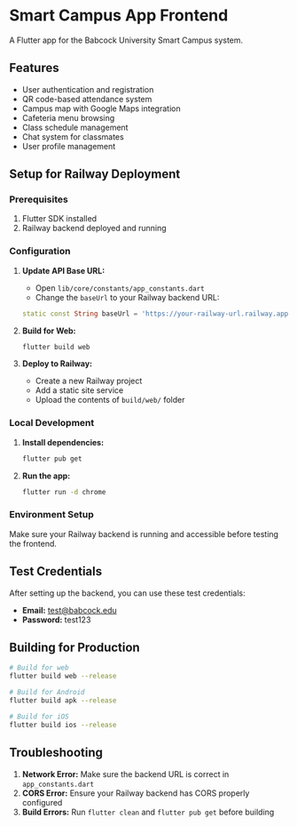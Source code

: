 # Smart Campus App Frontend

A Flutter app for the Babcock University Smart Campus system.

## Features

- User authentication and registration
- QR code-based attendance system
- Campus map with Google Maps integration
- Cafeteria menu browsing
- Class schedule management
- Chat system for classmates
- User profile management

## Setup for Railway Deployment

### Prerequisites

1. Flutter SDK installed
2. Railway backend deployed and running

### Configuration

1. **Update API Base URL:**
   - Open `lib/core/constants/app_constants.dart`
   - Change the `baseUrl` to your Railway backend URL:
   ```dart
   static const String baseUrl = 'https://your-railway-url.railway.app';
   ```

2. **Build for Web:**
   ```bash
   flutter build web
   ```

3. **Deploy to Railway:**
   - Create a new Railway project
   - Add a static site service
   - Upload the contents of `build/web/` folder

### Local Development

1. **Install dependencies:**
   ```bash
   flutter pub get
   ```

2. **Run the app:**
   ```bash
   flutter run -d chrome
   ```

### Environment Setup

Make sure your Railway backend is running and accessible before testing the frontend.

## Test Credentials

After setting up the backend, you can use these test credentials:

- **Email:** test@babcock.edu
- **Password:** test123

## Building for Production

```bash
# Build for web
flutter build web --release

# Build for Android
flutter build apk --release

# Build for iOS
flutter build ios --release
```

## Troubleshooting

1. **Network Error:** Make sure the backend URL is correct in `app_constants.dart`
2. **CORS Error:** Ensure your Railway backend has CORS properly configured
3. **Build Errors:** Run `flutter clean` and `flutter pub get` before building 